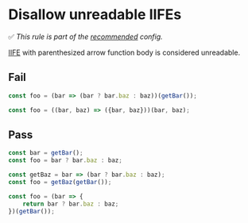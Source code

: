 # Disallow unreadable IIFEs

<!-- Do not manually modify RULE_NOTICE part. Run: `npm run generate-rule-notices` -->
<!-- RULE_NOTICE -->
✅ *This rule is part of the [recommended](https://github.com/sindresorhus/eslint-plugin-unicorn#recommended-config) config.*
<!-- /RULE_NOTICE -->

[IIFE](https://en.wikipedia.org/wiki/Immediately_invoked_function_expression) with parenthesized arrow function body is considered unreadable.

## Fail

```js
const foo = (bar => (bar ? bar.baz : baz))(getBar());
```

```js
const foo = ((bar, baz) => ({bar, baz}))(bar, baz);
```

## Pass

```js
const bar = getBar();
const foo = bar ? bar.baz : baz;
```

```js
const getBaz = bar => (bar ? bar.baz : baz);
const foo = getBaz(getBar());
```

```js
const foo = (bar => {
	return bar ? bar.baz : baz;
})(getBar());
```
